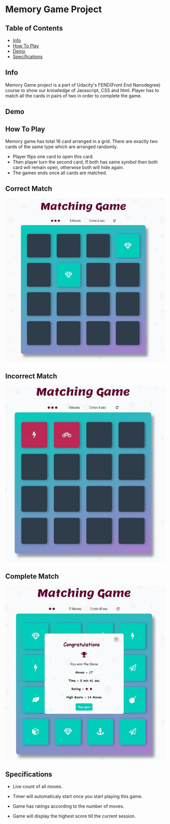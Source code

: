 # Memory Game Project

## Table of Contents

* [Info](#Info)
* [How To Play](#HowToPlay)
* [Demo](#Demo)
* [Specifications](#Specifications)




## Info
Memory Game project is a part of Udacity's FEND(Front End Nanodegree) course to show our knowledge of Javascript, CSS and html. Player has to match all the cards in pairs of two in order to complete the game.



## Demo

## How To Play
Memory game has total 16 card arranged in a grid. There are exactly two cards of the same type which are arranged randomly.

* Player flips one card to open this card.
* Then player turn the second card, If both has same symbol then both card will remain open, otherwise both will hide again.
* The games ends once all cards are matched.


## Correct Match

![Correct Match](/img/match.jpg)



## Incorrect Match

![Incorrect Match](img/nomatch.jpg)


## Complete Match

![Modal Display](img/modal.jpg)


## Specifications

* Live count of all moves.

* Timer will automaticaly start once you start playing this game.

* Game has ratings according to the number of moves.

* Game will display the highest score till the current session.
